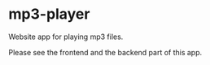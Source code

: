 # mp3-player
Website app for playing mp3 files.

Please see the frontend and the backend part of this app.
